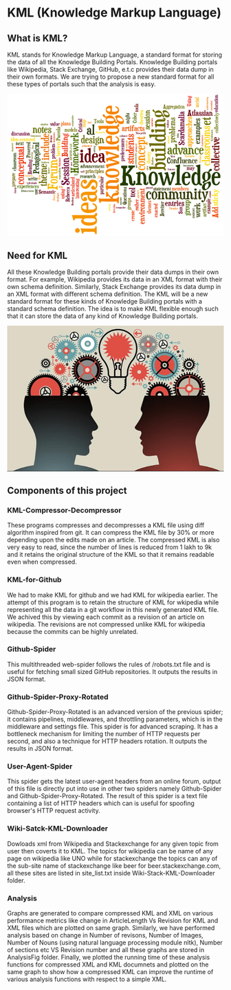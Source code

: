 KML (Knowledge Markup Language)
===============================

What is KML?
------------
KML stands for Knowledge Markup Language, a standard format for storing the data of all the Knowledge Building Portals. Knowledge Building portals like Wikipedia, Stack Exchange, GitHub, e.t.c provides their data dump in their own formats. We are trying to propose a new standard format for all these types of portals such that the analysis is easy.


![alt text](https://github.com/csl-622/KML/blob/master/images/every.png)

Need for KML
------------
All these Knowledge Building portals provide their data dumps in their own format. For example, Wikipedia provides its data in an XML format with their own schema definition. Similarly, Stack Exchange provides its data dump in an XML format with different schema definition. The KML will be a new standard format for these kinds of Knowledge Building portals with a standard schema definition. The idea is to make KML flexible enough such that it can store the data of any kind of Knowledge Building portals.

![alt text](https://github.com/csl-622/KML/blob/master/images/knowledge.png)


Components of this project
--------------------------

### KML-Compressor-Decompressor
These programs compresses and decompresses a KML file using diff algorithm inspired from git. It can compress the KML file by 30% or more depending upon the edits made on an article. The compressed KML is also very easy to read, since the number of lines is reduced from 1 lakh to 9k and it retains the original structure of the KML so that it remains readable even when compressed.

### KML-for-Github
We had to make KML for github and we had KML for wikipedia earlier. The attempt of this program is to retain the structure of KML for wkipedia while representing all the data in a git workflow in this newly generated KML file. We achived this by viewing each commit as a revision of an article on wikipedia. The revisions are not compressed unlike KML for wikipedia because the commits can be highly unrelated.

### Github-Spider
This multithreaded web-spider follows the rules of /robots.txt file and is useful for fetching small sized GitHub repositories. It outputs the results in JSON format.

### Github-Spider-Proxy-Rotated
Github-Spider-Proxy-Rotated is an advanced version of the previous spider; it contains pipelines, middlewares,
and throttling parameters, which is in the middleware and settings file. This spider is for advanced scraping.
It has a bottleneck mechanism for limiting the number of HTTP requests per second, and also a technique for
HTTP headers rotation. It outputs the results in JSON format.

### User-Agent-Spider
This spider gets the latest user-agent headers from an online forum, output of this file is directly put into use in other two spiders namely Github-Spider and Github-Spider-Proxy-Rotated. The result of this spider is a text file containing a list of HTTP headers which can is useful for spoofing browser's  HTTP request activity.

### Wiki-Satck-KML-Downloader
Dowloads xml from Wikipedia and Stackexchange for any given topic from user then coverts it to KML. The topics for wikipedia can be name of any page on wikipedia like UNO while for stackexchange the topics can any of the sub-site name of stackexchange like beer for beer.stackexchange.com, all these sites are listed in site_list.txt inside Wiki-Stack-KML-Downloader folder.

### Analysis
Graphs are generated to compare compressed KML and XML on various performance metrics like change in ArticleLength Vs Revision for KML and XML files which are plotted on same graph. Similarly, we have performed analysis based on change in Number of revisons, Number of Images, Number of Nouns (using natural language processing module nltk), Number of sections etc VS Revision number and all these graphs are stored in AnalysisFig folder. 
Finally, we plotted the running time of these analysis functions for compressed XML and KML documnets and plotted on the same graph to show how a compressed KML can improve the runtime of various analysis functions with respect to a simple XML.
